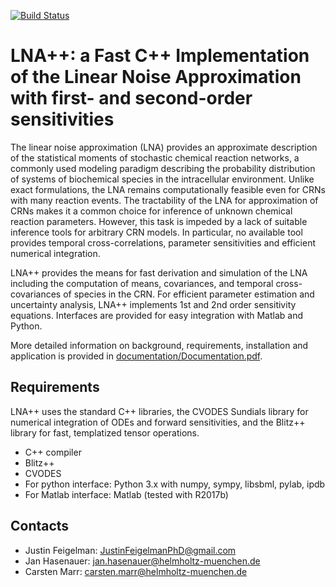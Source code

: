 [![Build Status](https://travis-ci.org/ICB-DCM/LNAplusplus.svg?branch=master)](https://travis-ci.org/ICB-DCM/LNAplusplus)

# LNA++: a Fast C++ Implementation of the Linear Noise Approximation with first- and second-order sensitivities

The linear noise approximation (LNA) provides an approximate description of the statistical moments of stochastic chemical reaction networks, a commonly used modeling paradigm describing the probability distribution of systems of biochemical species in the intracellular environment. Unlike exact formulations, the LNA remains computationally feasible even for CRNs with many reaction events. The tractability of the LNA for approximation of CRNs makes it a common choice for inference of unknown chemical reaction parameters. However, this task is impeded by a lack of suitable inference tools for arbitrary CRN models. In particular, no available tool provides temporal cross-correlations, parameter sensitivities and efficient numerical integration.

LNA++ provides the means for fast derivation and simulation of the LNA including the computation of means, covariances, and temporal cross-covariances of species in the CRN. For efficient parameter estimation and uncertainty analysis, LNA++ implements 1st and 2nd order sensitivity equations. Interfaces are provided for easy integration with Matlab and Python.

More detailed information on background, requirements, installation and application is provided in [documentation/Documentation.pdf](documentation/Documentation.pdf).


## Requirements
LNA++ uses the standard C++ libraries, the CVODES Sundials library for numerical integration of ODEs and forward sensitivities, and the Blitz++ library for fast, templatized tensor operations.  

- C++ compiler
- Blitz++
- CVODES
- For python interface: Python 3.x with numpy, sympy, libsbml, pylab, ipdb
- For Matlab interface: Matlab (tested with R2017b)

## Contacts
- Justin Feigelman: JustinFeigelmanPhD@gmail.com
- Jan Hasenauer: jan.hasenauer@helmholtz-muenchen.de
- Carsten Marr: carsten.marr@helmholtz-muenchen.de
